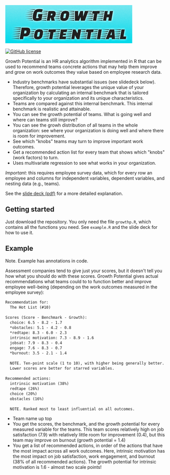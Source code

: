[![Neovim](https://raw.githubusercontent.com/iLLucionist/growthp/master/docs/growthp_logo.png)](https://github.com/iLLucionist/growthp)

[![GitHub license](https://img.shields.io/badge/license-MIT-blue.svg)](https://raw.githubusercontent.com/iLLucionist/growthp/master/LICENSE.txt)

Growth Potential is an HR analytics algorithm implemented in R that can be used to recommend teams concrete actions that may help them improve and grow on work outcomes they value based on employee research data.

- Industry benchmarks have substantial issues (see slidedeck below). Therefore, growth potential leverages the unique value of your organization by calculating an internal benchmark that is tailored specifically to your organization and its unique characteristics.
- Teams are compared against this internal benchmark. This internal benchmark is realistic and attainable.
- You can see the growth potential of teams. What is going well and where can teams still improve?
- You can see the growh distribution of all teams in the whole organization: see where your organization is doing well and where there is room for improvement.
- See which "knobs" teams may turn to improve important work outcomes.
- Get a recommended action list for every team that shows which "knobs" (work factors) to turn.
- Uses multivariate regression to see what works in your organization.

_Important_: this requires employee survey data, which for every row an employee and columns for independent variables, dependent variables, and nesting data (e.g., teams).

See the [slide deck (pdf)](https://raw.githubusercontent.com/iLLucionist/growthp/master/docs/growth_potential.pdf) for a more detailed explanation.

## Getting started

Just download the repository. You only need the file `growthp.R`, which contains all the functions you need. See `example.R` and the slide deck for how to use it.

## Example

Note. Example has annotations in code.

Assessment companies tend to give just your scores, but it doesn't tell you how what you should do with these scores. Growth Potential gives actual recommendations what teams could to to function better and improve employee well-being (depending on the work outcomes measured in the employee survey):

    Recommendation for:
      The Hot List (#10)

    Scores (Score - Benchmark - Growth):
      choice: 6.5 - 8.2 - 1.7
      *obstacles: 5.1 - 4.2 - 0.8
      *redtape: 8.3 - 6.0 - 2.3
      intrinsic motivation: 7.3 - 8.9 - 1.6
      jobsat: 7.9 - 8.3 - 0.4
      engage: 7.6 - 8.3 - 0.7
      *burnout: 3.5 - 2.1 - 1.4

      NOTE. Ten-point scale (1 to 10), with higher being generally better.
      Lower scores are better for starred variables.

    Recommended actions:
      intrinsic motivation (38%)
      redtape (26%)
      choice (20%)
      obstacles (16%)

      NOTE. Ranked most to least influential on all outcomes.

- Team name up top
- You get the scores, the benchmark, and the growth potential for every measured variable for the teams. This team scores relatively high on job satisfaction (7.9) with relatively little room for improvement (0.4), but this team may improve on burnout (growth potential = 1.4)
- You get a list of recommended actions, in order of the actions that have the most impact across all work outcomes. Here, intrinsic motivation has the most impact on job satisfaction, work engagement, and burnout (38% of all recommended actions). The growth potential for intrinsic motivation is 1.6 - almost two scale points!
